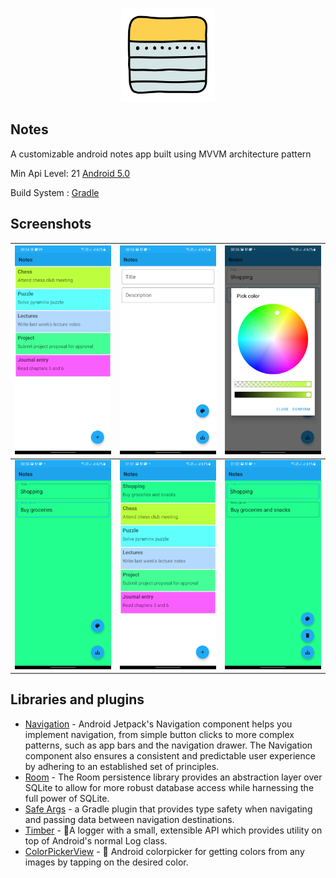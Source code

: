 <p align="center">
<img src="images/icons_notes.png" height=150px width=150px/>
</p>

## Notes

A customizable android notes app built using MVVM architecture pattern 

Min Api Level: 21 [Android 5.0](https://developer.android.com/studio/releases/platforms)

Build System : [Gradle](https://gradle.org/)

## Screenshots

| <img src="images/NotesHome.jpg"/> | <img src="images/NewNoteEmpty.jpg"/> | <img src="images/PickColor.jpg"/> |
|---|---|---|
| <img src="images/NewNoteFilled.jpg"/> | <img src="images/UpdatedNotesHome.jpg"/> | <img src="images/EditNote.jpg"/> |

## Libraries and plugins

- [Navigation](https://developer.android.com/guide/navigation#:~:text=Android%20Jetpack's%20Navigation%20component%20helps,an%20established%20set%20of%20principles.) -  Android Jetpack's Navigation component helps you implement navigation, from simple button clicks to more complex patterns, such as app bars and the navigation drawer. The Navigation component also ensures a consistent and predictable user experience by adhering to an established set of principles.
- [Room](https://developer.android.com/training/data-storage/room) - The Room persistence library provides an abstraction layer over SQLite to allow for more robust database access while harnessing the full power of SQLite.
- [Safe Args](https://developer.android.com/guide/navigation/navigation-pass-data#Safe-args) - a Gradle plugin that provides type safety when navigating and passing data between navigation destinations.
- [Timber](https://github.com/JakeWharton/timber) - 🌳A logger with a small, extensible API which provides utility on top of Android's normal Log class.
- [ColorPickerView](https://github.com/skydoves/ColorPickerView) - 🎨 Android colorpicker for getting colors from any images by tapping on the desired color.
